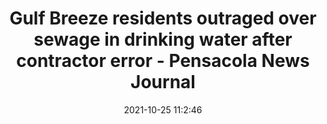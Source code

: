 ---
"title": "Gulf Breeze residents outraged over sewage in drinking water after contractor error - Pensacola News Journal"
"date": "2021-10-25 11:2:46"
"feed_name": "GOOGLENEWSCONSTRUCTION"
"feed_website": "https://news.google.com/search?q=construction%2Bincident&hl=en-US&gl=US&ceid=US:en"
"feed_rss": "https://news.google.com/rss/search?q=construction%2Bincident&hl=en-US&gl=US&ceid=US:en"
"link": "https://www.pnj.com/story/news/local/santa-rosa/2021/10/25/gulf-breeze-soundside-residents-outraged-over-sewage-in-drinking-water-after-contractor-error/6137486001/"
"source": "{'href': 'https://www.pnj.com', 'title': 'Pensacola News Journal'}"
"file": "_posts/2021-1-1-69f547a6fdb1cfaf34b15dc366015e0c19c549fb.md"
"accident": "0"
"drilling": "0"
"dead": "0"
"injured": "0"
"arrested": "0"
"place": "unknown place"
"where": "unknown site"
"causes": "unknown"
"place_uri": "unknown place"
---